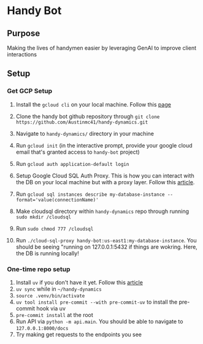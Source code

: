 # Handy Bot

## Purpose

Making the lives of handymen easier by leveraging GenAI to improve client interactions

## Setup

### Get GCP Setup

1. Install the `gcloud cli` on your local machine. Follow this [page](https://cloud.google.com/sdk/docs/install)

2. Clone the handy bot github repository through `git clone https://github.com/Austinmc41/handy-dynamics.git`

3. Navigate to `handy-dynamics/` directory in your machine

4. Run `gcloud init` (in the interactive prompt, provide your google cloud email that's granted access to `handy-bot` project)

5. Run `gcloud auth application-default login`

6. Setup Google Cloud SQL Auth Proxy. This is how you can interact with the DB on your local machine but with a proxy layer. Follow this [article](https://cloud.google.com/sql/docs/mysql/connect-auth-proxy#unix-sockets).

7. Run `gcloud sql instances describe my-database-instance --format='value(connectionName)'`

8. Make cloudsql directory within `handy-dynamics` repo through running `sudo mkdir /cloudsql`

9. Run `sudo chmod 777 /cloudsql`

10. Run `./cloud-sql-proxy handy-bot:us-east1:my-database-instance`. You should be seeing "running on 127.0.0.1:5432 if things are wokring. Here, the DB is running locally!

### One-time repo setup

1. Install `uv` if you don't have it yet. Follow this [article](https://docs.astral.sh/uv/getting-started/installation/)
2. `uv sync` while in `~/handy-dynamics`
3. `source .venv/bin/activate`
4. `uv tool install pre-commit --with pre-commit-uv` to install the pre-commit hook via uv
5. `pre-commit install` at the root
6. Run API via `python -m api.main`. You should be able to navigate to `127.0.0.1:8000/docs`
7. Try making get requests to the endpoints you see
